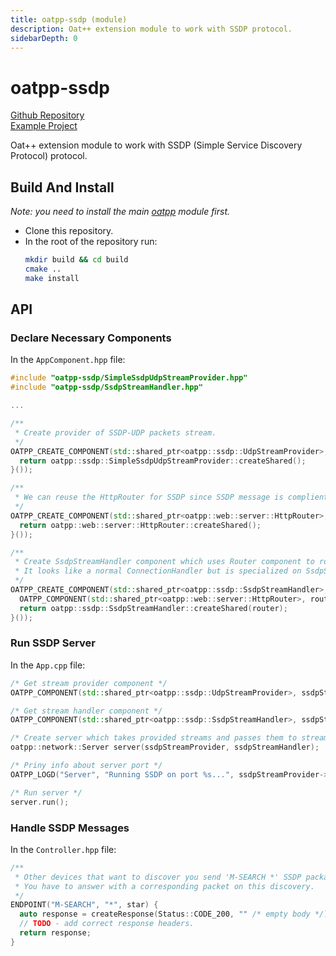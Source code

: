 ```yaml
---
title: oatpp-ssdp (module)
description: Oat++ extension module to work with SSDP protocol.
sidebarDepth: 0
---
```


# oatpp-ssdp <seo/>

[Github Repository](https://github.com/oatpp/oatpp-ssdp)  
[Example Project](https://github.com/oatpp/example-iot-hue-ssdp)

Oat++ extension module to work with SSDP (Simple Service Discovery Protocol) protocol.

## Build And Install

*Note: you need to install the main [oatpp](https://github.com/oatpp/oatpp) module first.*


- Clone this repository.
- In the root of the repository run:
   ```bash
   mkdir build && cd build
   cmake ..
   make install
   ```
   
## API

### Declare Necessary Components

In the `AppComponent.hpp` file:

```cpp
#include "oatpp-ssdp/SimpleSsdpUdpStreamProvider.hpp"
#include "oatpp-ssdp/SsdpStreamHandler.hpp"

...

/**
 * Create provider of SSDP-UDP packets stream.
 */
OATPP_CREATE_COMPONENT(std::shared_ptr<oatpp::ssdp::UdpStreamProvider>, ssdpStreamProvider)("ssdp", [] {
  return oatpp::ssdp::SimpleSsdpUdpStreamProvider::createShared();
}());

/**
 * We can reuse the HttpRouter for SSDP since SSDP message is complient to HTTP1.1.
 */
OATPP_CREATE_COMPONENT(std::shared_ptr<oatpp::web::server::HttpRouter>, ssdpRouter)("ssdp", [] {
  return oatpp::web::server::HttpRouter::createShared();
}());

/**
 * Create SsdpStreamHandler component which uses Router component to route requests.
 * It looks like a normal ConnectionHandler but is specialized on SsdpStreams and returns something conceptually very different
 */
OATPP_CREATE_COMPONENT(std::shared_ptr<oatpp::ssdp::SsdpStreamHandler>, ssdpStreamHandler)("ssdp", [] {
  OATPP_COMPONENT(std::shared_ptr<oatpp::web::server::HttpRouter>, router, "ssdp"); // get Router component
  return oatpp::ssdp::SsdpStreamHandler::createShared(router);
}());  
```

### Run SSDP Server

In the `App.cpp` file:

```cpp
/* Get stream provider component */
OATPP_COMPONENT(std::shared_ptr<oatpp::ssdp::UdpStreamProvider>, ssdpStreamProvider, "ssdp");

/* Get stream handler component */
OATPP_COMPONENT(std::shared_ptr<oatpp::ssdp::SsdpStreamHandler>, ssdpStreamHandler, "ssdp");

/* Create server which takes provided streams and passes them to stream handler */
oatpp::network::Server server(ssdpStreamProvider, ssdpStreamHandler);

/* Priny info about server port */
OATPP_LOGD("Server", "Running SSDP on port %s...", ssdpStreamProvider->getProperty("port").getData());

/* Run server */
server.run();
```

### Handle SSDP Messages

In the `Controller.hpp` file:

```cpp
/**
 * Other devices that want to discover you send 'M-SEARCH *' SSDP packages.
 * You have to answer with a corresponding packet on this discovery.
 */
ENDPOINT("M-SEARCH", "*", star) {
  auto response = createResponse(Status::CODE_200, "" /* empty body */);
  // TODO - add correct response headers.
  return response;
}
```
